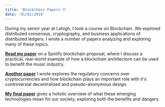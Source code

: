 ```yaml
---
title: 'Blockchain Papers ⛓️'
date: '01/01/2019'
---
```


During my senior year at Lehigh, I took a course on Blockchain. We explored distributed consensus, cryptography, and business applications of distributed ledgers. I wrote a number of papers analyzing and exploring many of these topics.

[**Read my paper**](https://drive.google.com/open?id=1qBWLx5wbk6VTRgIwP-Y4gN3onTA1bI7N) on a Spotify blockchain proposal, where I discuss a practical, real-world example of how a blockchain architecture can be used to benefit the music industry.

[**Another paper**](https://drive.google.com/open?id=109WvTtjYcP_ufhnUCO5S0hhgHExHZvjH) I wrote explores the regulatory concerns over cryptocurrencies and how blockchain plays an important role with it's controversial decentralized and pseudo-anonymous design.

[**My final paper**](https://drive.google.com/open?id=1bC1Nx1twdeQTYmOsPJXx_pL8aQLB8Is3) gives a holistic overview of what these emerging technologies mean for our society, exploring both the benefits and dangers.

